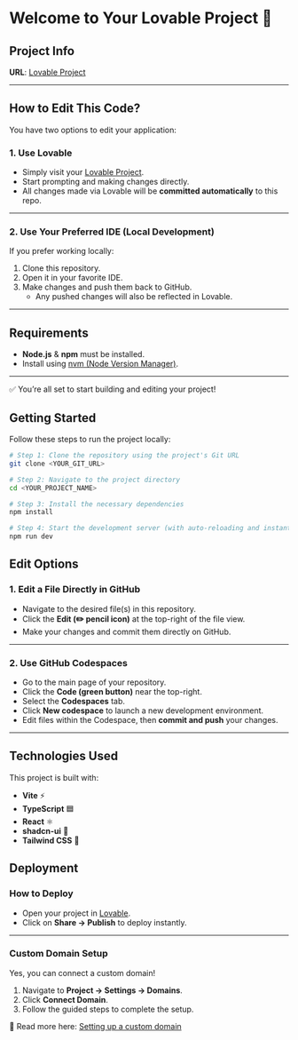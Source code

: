 # Welcome to Your Lovable Project 🚀

## Project Info
**URL**: [Lovable Project](https://lovable.dev/projects/df54c9d3-120a-49cf-9626-720d4509044f)

---

## How to Edit This Code?

You have two options to edit your application:

### 1. Use Lovable  
- Simply visit your [Lovable Project](https://lovable.dev/projects/df54c9d3-120a-49cf-9626-720d4509044f).  
- Start prompting and making changes directly.  
- All changes made via Lovable will be **committed automatically** to this repo.  

---

### 2. Use Your Preferred IDE (Local Development)  
If you prefer working locally:  

1. Clone this repository.  
2. Open it in your favorite IDE.  
3. Make changes and push them back to GitHub.  
   - Any pushed changes will also be reflected in Lovable.  

---

## Requirements  
- **Node.js** & **npm** must be installed.  
- Install using [nvm (Node Version Manager)](https://github.com/nvm-sh/nvm#installing-and-updating).  

---

✅ You’re all set to start building and editing your project!  

## Getting Started

Follow these steps to run the project locally:

```sh
# Step 1: Clone the repository using the project's Git URL
git clone <YOUR_GIT_URL>

# Step 2: Navigate to the project directory
cd <YOUR_PROJECT_NAME>

# Step 3: Install the necessary dependencies
npm install

# Step 4: Start the development server (with auto-reloading and instant preview)
npm run dev
```

## Edit Options

### 1. Edit a File Directly in GitHub
- Navigate to the desired file(s) in this repository.  
- Click the **Edit (✏️ pencil icon)** at the top-right of the file view.  
- Make your changes and commit them directly on GitHub.  

---

### 2. Use GitHub Codespaces
- Go to the main page of your repository.  
- Click the **Code (green button)** near the top-right.  
- Select the **Codespaces** tab.  
- Click **New codespace** to launch a new development environment.  
- Edit files within the Codespace, then **commit and push** your changes.  

---

## Technologies Used

This project is built with:  
- **Vite** ⚡  
- **TypeScript** 🟦  
- **React** ⚛️  
- **shadcn-ui** 🎨  
- **Tailwind CSS** 💨  

## Deployment

### How to Deploy
- Open your project in [Lovable](https://lovable.dev/projects/df54c9d3-120a-49cf-9626-720d4509044f).  
- Click on **Share → Publish** to deploy instantly.  

---

### Custom Domain Setup
Yes, you can connect a custom domain!  

1. Navigate to **Project → Settings → Domains**.  
2. Click **Connect Domain**.  
3. Follow the guided steps to complete the setup.  

📖 Read more here: [Setting up a custom domain](https://docs.lovable.dev/tips-tricks/custom-domain#step-by-step-guide)  
